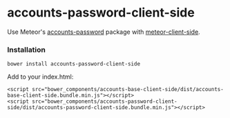 # accounts-password-client-side

Use Meteor's [accounts-password][meteor-accounts] package with [meteor-client-side][meteor-client-side].

### Installation

`bower install accounts-password-client-side` 

Add to your index.html:

```
<script src="bower_components/accounts-base-client-side/dist/accounts-base-client-side.bundle.min.js"></script>
<script src="bower_components/accounts-password-client-side/dist/accounts-password-client-side.bundle.min.js"></script>
```


[meteor-accounts]: https://www.meteor.com/accounts
[meteor-client-side]: https://github.com/idanwe/meteor-client-side
